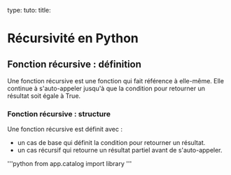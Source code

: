 type:
tuto:
title:



# Récursivité en Python

## Fonction récursive : définition
Une fonction récursive est une fonction qui fait référence à elle-même.
Elle continue à s'auto-appeler jusqu'à que la condition pour retourner un résultat soit égale à True.

### Fonction récursive : structure
Une fonction récursive est définit avec : 

- un cas de base qui définit la condition pour retourner un résultat.
- un cas récursif qui retourne un résultat partiel avant de s'auto-appeler.


'''python
from app.catalog import library
'''

